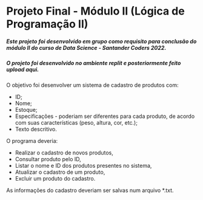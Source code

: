 # Projeto Final - Módulo II (Lógica de Programação II)

##### Este projeto foi desenvolvido em grupo como requisito para conclusão do módulo II do curso de Data Science - Santander Coders 2022.
##### O projeto foi desenvolvido no ambiente _replit_ e posteriormente feito upload aqui.

O objetivo foi desenvolver um sistema de cadastro de produtos com:

- ID;
- Nome;
- Estoque;
- Especificações - poderiam ser diferentes para cada produto, de acordo com suas características (peso, altura, cor, etc.);
- Texto descritivo.

O programa deveria:

- Realizar o cadastro de novos produtos,
- Consultar produto pelo ID,
- Listar o nome e ID dos produtos presentes no sistema,
- Atualizar o cadastro de um produto,
- Excluir um produto do cadastro.

As informações do cadastro deveriam ser salvas num arquivo *.txt.
